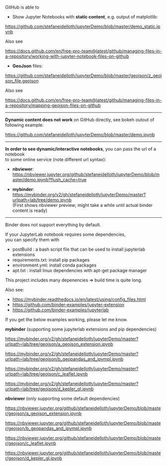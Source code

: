 GitHub is able to 

* Show Jupyter Notebooks with **static content**, e.g. output of matplotlib:

https://github.com/stefaneidelloth/jupyterDemo/blob/master/demo_static.ipynb

Also see

https://docs.github.com/en/free-pro-team@latest/github/managing-files-in-a-repository/working-with-jupyter-notebook-files-on-github

* **GeoJson** files:

https://github.com/stefaneidelloth/jupyterDemo/blob/master/geojson/z_geojson_file.geojson

Also see

https://docs.github.com/en/free-pro-team@latest/github/managing-files-in-a-repository/mapping-geojson-files-on-github

----

**Dynamic content does not work** on GitHub directly, see bokeh outout of following example:

https://github.com/stefaneidelloth/jupyterDemo/blob/master/demo.ipynb

----

**In order to see dynamic/interactive notebooks**, you can pass the url of a notebook<br>
to some online service (note different url syntax):

* **nbviewer**: https://nbviewer.jupyter.org/github/stefaneidelloth/jupyterDemo/blob/master/demo.ipynb?flush_cache=true

* **mybinder**: https://mybinder.org/v2/gh/stefaneidelloth/jupyterDemo/master?urlpath=lab/tree/demo.ipynb<br>
  (First shows nbviewer preview; might take a while until actual binder content is ready)
  
----

Binder does not support everything by default. 

If your JupyterLab notebook requires some dependencies,<br>
you can specify them with<br>
* postBuild : a bash script file that can be used to install jupyterlab extensions
* requirements.txt: install pip packages 
* environment.yml: install conda packages
* apt.txt : install linux dependencies with apt-get package manager

This project includes many depenencies => build time is quite long.

Also see:
* https://mybinder.readthedocs.io/en/latest/using/config_files.html
* https://github.com/binder-examples/jupyter-extension
* https://github.com/binder-examples/jupyterlab


If you get the below examples working, please let me know.


**mybinder** (supporting some jupyterlab extensions and pip dependencies)

https://mybinder.org/v2/gh/stefaneidelloth/jupyterDemo/master?urlpath=lab/tree/geojson/a_geojson_extension.ipynb

https://mybinder.org/v2/gh/stefaneidelloth/jupyterDemo/master?urlpath=lab/tree/geojson/b_geopandas_and_ipympl.ipynb

https://mybinder.org/v2/gh/stefaneidelloth/jupyterDemo/master?urlpath=lab/tree/geojson/c_leaflet.ipynb

https://mybinder.org/v2/gh/stefaneidelloth/jupyterDemo/master?urlpath=lab/tree/geojson/d_kepler_gl.ipynb


**nbviewer** (only supporting some default dependencies)

https://nbviewer.jupyter.org/github/stefaneidelloth/jupyterDemo/blob/master/geojson/a_geojson_extension.ipynb

https://nbviewer.jupyter.org/github/stefaneidelloth/jupyterDemo/blob/master/geojson/b_geopandas_and_ipympl.ipynb

https://nbviewer.jupyter.org/github/stefaneidelloth/jupyterDemo/blob/master/geojson/c_leaflet.ipynb

https://nbviewer.jupyter.org/github/stefaneidelloth/jupyterDemo/blob/master/geojson/d_kepler_gl.ipynb


